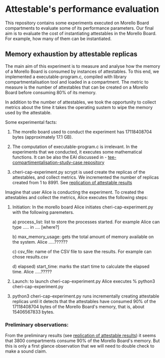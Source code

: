 # Attestable's performance evaluation

This repository contains some experiments executed on Morello Board compartments to evaluate some of its performance parameters. Our final aim is to evaluate the cost of instantiating attestables in the Morello Board. For example, how many of them can be instantiated.


## Memory exhaustion by attestable replicas
The main aim of this experiment is to measure and analyse how the memory of a Morello Board is consumed by instances of attestables. To this end, we implemented 
a executable-program.c, compiled with library compartmentalisation tool and 
loaded in a compartment.  The metric to measure is the number of attestables
that can be created on a Morello Board before consuming 80% of its
memory. 

In addition to the number of attestables, we took the opportunity to collect metrics about the time it takes the operating sustem to wipe the memory used by the
attestable.


Some experimental facts:

1) The morello board used to conduct the experiment
   has 17118408704 bytes  (approximately 17.1 GB).
   
1) The computation of executable-program.c is irrelevant. In the experiments that we conducted, it executes some mathematical functions. It can be also the EAI
discussed in - [tee-compartimentalisation-study-case repository](https://github.com/CAMB-DSbD/tee-compartimentalisation-study-case "Git repository")

1) cheri-cap-experiment.py scrypt is used create the replicas of the attestables, and collect metrics. We incremented the number of replicas created from 1 to 8991.
See [replication of attestable results](https://github.com/CAMB-DSbD/tee-morello-performance-experiments/blob/main/cheri-caps-executable-performance/cheri-cap-experiment-results.csv "svs file")


Imagine that user Alice is conducting the experiment. To created
the attestables and collect the metrics, Alice
executes the following steps:


1) Initiation: In the morello board Alice initiates cheri-cap-experiment.py with the
following paremeters.

    a) process_list: list to store the processes started. For
     example Alice can type .....  in .... [where?]

    b) max_memory_usage: gets the total amount of memory available on the system.
     Alice .....??????

    c) csv_file: name of the CSV file to save the results. For
       example can chose results.csv

    d) elapsed) start_time: marks the start time to calculate the elapsed time.
       Alice .....?????

1) Launch: to launch cheri-cap-experiment.py Alice executes
   % python3 cheri-cap-experiment.py

1) python3 cheri-cap-experiment.py runs incrementally creating attestable replicas until it detects that the attestables have 
consumed 90% of the 17118408704 bytes of the Morello Board's memory, that 
is, about 15406567833 bytes.


### Preliminary observations:
From the preliminary results 
(see [replication of attestable results](https://github.com/CAMB-DSbD/tee-morello-performance-experiments/blob/main/cheri-caps-executable-performance/cheri-cap-experiment-results.csv "svs file"))
it seems that 3800 compartments 
consume 90% of the Morello Board's memory. But this is only a
first glance observation that we will need to double
check to make a sound claim.
 
 

